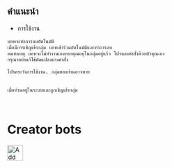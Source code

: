 
## คำแนะนำ
- การใช้งาน
```
บอทจะทำการลบอัตโนมัติ
เมื่อมีการเชิญเข้ากลุ่ม บอทเข้าร่วมอัตโนมัติและทำการลบ
หมายเหตุ บอทจะไม่ทำงานเองหากคุณอยุ่ในกลุ่มอยู่แร้ว โปรดลงคำสั่งด้วยตัวคุณเอง
กรุณาอย่าแก้ไข้ดัดแปลงบางคำสั่ง

โปรดระวังการใช้งาน. กลุ่มของท่านอาจหาย


เมื่อท่านอยู่ในระบบและถูกเชิญเข้ากลุ่ม



```

# Creator bots
<a href="https://line.me/ti/p/~thirdz1"><img height="36" border="0" alt="Add Friend" src="https://scdn.line-apps.com/n/line_add_friends/btn/en.png"></a>
